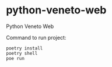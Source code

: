 # python-veneto-web

Python Veneto Web

Command to run project:

```
poetry install
poetry shell
poe run
```
